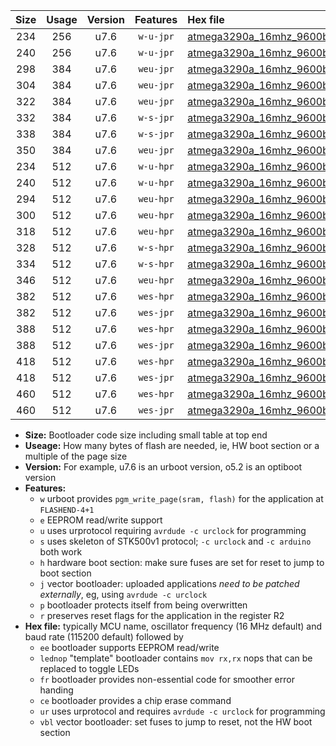 |Size|Usage|Version|Features|Hex file|
|:-:|:-:|:-:|:-:|:--|
|234|256|u7.6|`w-u-jpr`|[atmega3290a_16mhz_9600bps_ur_vbl.hex](https://raw.githubusercontent.com/stefanrueger/urboot/main/atmega3290a_16mhz_9600bps_ur_vbl.hex)|
|240|256|u7.6|`w-u-jpr`|[atmega3290a_16mhz_9600bps_lednop_ur_vbl.hex](https://raw.githubusercontent.com/stefanrueger/urboot/main/atmega3290a_16mhz_9600bps_lednop_ur_vbl.hex)|
|298|384|u7.6|`weu-jpr`|[atmega3290a_16mhz_9600bps_ee_ur_vbl.hex](https://raw.githubusercontent.com/stefanrueger/urboot/main/atmega3290a_16mhz_9600bps_ee_ur_vbl.hex)|
|304|384|u7.6|`weu-jpr`|[atmega3290a_16mhz_9600bps_ee_lednop_ur_vbl.hex](https://raw.githubusercontent.com/stefanrueger/urboot/main/atmega3290a_16mhz_9600bps_ee_lednop_ur_vbl.hex)|
|322|384|u7.6|`weu-jpr`|[atmega3290a_16mhz_9600bps_ee_lednop_fr_ur_vbl.hex](https://raw.githubusercontent.com/stefanrueger/urboot/main/atmega3290a_16mhz_9600bps_ee_lednop_fr_ur_vbl.hex)|
|332|384|u7.6|`w-s-jpr`|[atmega3290a_16mhz_9600bps_vbl.hex](https://raw.githubusercontent.com/stefanrueger/urboot/main/atmega3290a_16mhz_9600bps_vbl.hex)|
|338|384|u7.6|`w-s-jpr`|[atmega3290a_16mhz_9600bps_lednop_vbl.hex](https://raw.githubusercontent.com/stefanrueger/urboot/main/atmega3290a_16mhz_9600bps_lednop_vbl.hex)|
|350|384|u7.6|`weu-jpr`|[atmega3290a_16mhz_9600bps_ee_lednop_fr_ce_ur_vbl.hex](https://raw.githubusercontent.com/stefanrueger/urboot/main/atmega3290a_16mhz_9600bps_ee_lednop_fr_ce_ur_vbl.hex)|
|234|512|u7.6|`w-u-hpr`|[atmega3290a_16mhz_9600bps_ur.hex](https://raw.githubusercontent.com/stefanrueger/urboot/main/atmega3290a_16mhz_9600bps_ur.hex)|
|240|512|u7.6|`w-u-hpr`|[atmega3290a_16mhz_9600bps_lednop_ur.hex](https://raw.githubusercontent.com/stefanrueger/urboot/main/atmega3290a_16mhz_9600bps_lednop_ur.hex)|
|294|512|u7.6|`weu-hpr`|[atmega3290a_16mhz_9600bps_ee_ur.hex](https://raw.githubusercontent.com/stefanrueger/urboot/main/atmega3290a_16mhz_9600bps_ee_ur.hex)|
|300|512|u7.6|`weu-hpr`|[atmega3290a_16mhz_9600bps_ee_lednop_ur.hex](https://raw.githubusercontent.com/stefanrueger/urboot/main/atmega3290a_16mhz_9600bps_ee_lednop_ur.hex)|
|318|512|u7.6|`weu-hpr`|[atmega3290a_16mhz_9600bps_ee_lednop_fr_ur.hex](https://raw.githubusercontent.com/stefanrueger/urboot/main/atmega3290a_16mhz_9600bps_ee_lednop_fr_ur.hex)|
|328|512|u7.6|`w-s-hpr`|[atmega3290a_16mhz_9600bps.hex](https://raw.githubusercontent.com/stefanrueger/urboot/main/atmega3290a_16mhz_9600bps.hex)|
|334|512|u7.6|`w-s-hpr`|[atmega3290a_16mhz_9600bps_lednop.hex](https://raw.githubusercontent.com/stefanrueger/urboot/main/atmega3290a_16mhz_9600bps_lednop.hex)|
|346|512|u7.6|`weu-hpr`|[atmega3290a_16mhz_9600bps_ee_lednop_fr_ce_ur.hex](https://raw.githubusercontent.com/stefanrueger/urboot/main/atmega3290a_16mhz_9600bps_ee_lednop_fr_ce_ur.hex)|
|382|512|u7.6|`wes-hpr`|[atmega3290a_16mhz_9600bps_ee.hex](https://raw.githubusercontent.com/stefanrueger/urboot/main/atmega3290a_16mhz_9600bps_ee.hex)|
|382|512|u7.6|`wes-jpr`|[atmega3290a_16mhz_9600bps_ee_vbl.hex](https://raw.githubusercontent.com/stefanrueger/urboot/main/atmega3290a_16mhz_9600bps_ee_vbl.hex)|
|388|512|u7.6|`wes-hpr`|[atmega3290a_16mhz_9600bps_ee_lednop.hex](https://raw.githubusercontent.com/stefanrueger/urboot/main/atmega3290a_16mhz_9600bps_ee_lednop.hex)|
|388|512|u7.6|`wes-jpr`|[atmega3290a_16mhz_9600bps_ee_lednop_vbl.hex](https://raw.githubusercontent.com/stefanrueger/urboot/main/atmega3290a_16mhz_9600bps_ee_lednop_vbl.hex)|
|418|512|u7.6|`wes-hpr`|[atmega3290a_16mhz_9600bps_ee_lednop_fr.hex](https://raw.githubusercontent.com/stefanrueger/urboot/main/atmega3290a_16mhz_9600bps_ee_lednop_fr.hex)|
|418|512|u7.6|`wes-jpr`|[atmega3290a_16mhz_9600bps_ee_lednop_fr_vbl.hex](https://raw.githubusercontent.com/stefanrueger/urboot/main/atmega3290a_16mhz_9600bps_ee_lednop_fr_vbl.hex)|
|460|512|u7.6|`wes-hpr`|[atmega3290a_16mhz_9600bps_ee_lednop_fr_ce.hex](https://raw.githubusercontent.com/stefanrueger/urboot/main/atmega3290a_16mhz_9600bps_ee_lednop_fr_ce.hex)|
|460|512|u7.6|`wes-jpr`|[atmega3290a_16mhz_9600bps_ee_lednop_fr_ce_vbl.hex](https://raw.githubusercontent.com/stefanrueger/urboot/main/atmega3290a_16mhz_9600bps_ee_lednop_fr_ce_vbl.hex)|

- **Size:** Bootloader code size including small table at top end
- **Useage:** How many bytes of flash are needed, ie, HW boot section or a multiple of the page size
- **Version:** For example, u7.6 is an urboot version, o5.2 is an optiboot version
- **Features:**
  + `w` urboot provides `pgm_write_page(sram, flash)` for the application at `FLASHEND-4+1`
  + `e` EEPROM read/write support
  + `u` uses urprotocol requiring `avrdude -c urclock` for programming
  + `s` uses skeleton of STK500v1 protocol; `-c urclock` and `-c arduino` both work
  + `h` hardware boot section: make sure fuses are set for reset to jump to boot section
  + `j` vector bootloader: uploaded applications *need to be patched externally*, eg, using `avrdude -c urclock`
  + `p` bootloader protects itself from being overwritten
  + `r` preserves reset flags for the application in the register R2
- **Hex file:** typically MCU name, oscillator frequency (16 MHz default) and baud rate (115200 default) followed by
  + `ee` bootloader supports EEPROM read/write
  + `lednop` "template" bootloader contains `mov rx,rx` nops that can be replaced to toggle LEDs
  + `fr` bootloader provides non-essential code for smoother error handing
  + `ce` bootloader provides a chip erase command
  + `ur` uses urprotocol and requires `avrdude -c urclock` for programming
  + `vbl` vector bootloader: set fuses to jump to reset, not the HW boot section
